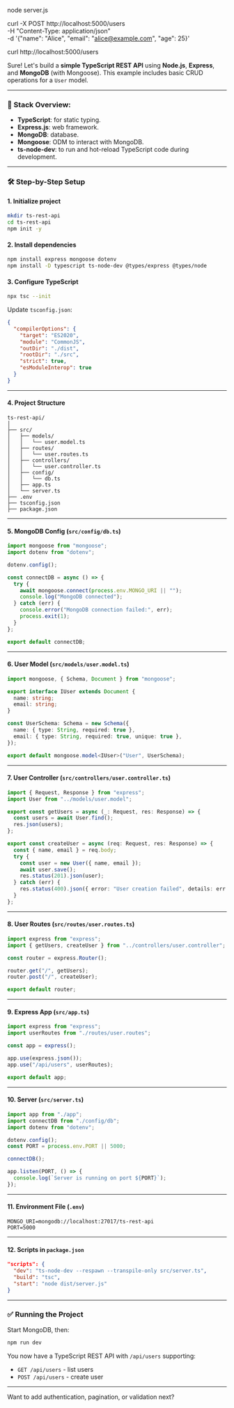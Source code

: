 node server.js

curl -X POST http://localhost:5000/users \
-H "Content-Type: application/json" \
-d '{"name": "Alice", "email": "alice@example.com", "age": 25}'

curl http://localhost:5000/users

Sure! Let's build a **simple TypeScript REST API** using **Node.js**, **Express**, and **MongoDB** (with Mongoose). This example includes basic CRUD operations for a `User` model.

---

### 🧱 Stack Overview:

- **TypeScript**: for static typing.
- **Express.js**: web framework.
- **MongoDB**: database.
- **Mongoose**: ODM to interact with MongoDB.
- **ts-node-dev**: to run and hot-reload TypeScript code during development.

---

### 🛠️ Step-by-Step Setup

#### 1. **Initialize project**

```bash
mkdir ts-rest-api
cd ts-rest-api
npm init -y
```

#### 2. **Install dependencies**

```bash
npm install express mongoose dotenv
npm install -D typescript ts-node-dev @types/express @types/node
```

#### 3. **Configure TypeScript**

```bash
npx tsc --init
```

Update `tsconfig.json`:

```json
{
  "compilerOptions": {
    "target": "ES2020",
    "module": "CommonJS",
    "outDir": "./dist",
    "rootDir": "./src",
    "strict": true,
    "esModuleInterop": true
  }
}
```

---

#### 4. **Project Structure**

```
ts-rest-api/
│
├── src/
│   ├── models/
│   │   └── user.model.ts
│   ├── routes/
│   │   └── user.routes.ts
│   ├── controllers/
│   │   └── user.controller.ts
│   ├── config/
│   │   └── db.ts
│   ├── app.ts
│   └── server.ts
├── .env
├── tsconfig.json
├── package.json
```

---

#### 5. **MongoDB Config (`src/config/db.ts`)**

```ts
import mongoose from "mongoose";
import dotenv from "dotenv";

dotenv.config();

const connectDB = async () => {
  try {
    await mongoose.connect(process.env.MONGO_URI || "");
    console.log("MongoDB connected");
  } catch (err) {
    console.error("MongoDB connection failed:", err);
    process.exit(1);
  }
};

export default connectDB;
```

---

#### 6. **User Model (`src/models/user.model.ts`)**

```ts
import mongoose, { Schema, Document } from "mongoose";

export interface IUser extends Document {
  name: string;
  email: string;
}

const UserSchema: Schema = new Schema({
  name: { type: String, required: true },
  email: { type: String, required: true, unique: true },
});

export default mongoose.model<IUser>("User", UserSchema);
```

---

#### 7. **User Controller (`src/controllers/user.controller.ts`)**

```ts
import { Request, Response } from "express";
import User from "../models/user.model";

export const getUsers = async (_: Request, res: Response) => {
  const users = await User.find();
  res.json(users);
};

export const createUser = async (req: Request, res: Response) => {
  const { name, email } = req.body;
  try {
    const user = new User({ name, email });
    await user.save();
    res.status(201).json(user);
  } catch (err) {
    res.status(400).json({ error: "User creation failed", details: err });
  }
};
```

---

#### 8. **User Routes (`src/routes/user.routes.ts`)**

```ts
import express from "express";
import { getUsers, createUser } from "../controllers/user.controller";

const router = express.Router();

router.get("/", getUsers);
router.post("/", createUser);

export default router;
```

---

#### 9. **Express App (`src/app.ts`)**

```ts
import express from "express";
import userRoutes from "./routes/user.routes";

const app = express();

app.use(express.json());
app.use("/api/users", userRoutes);

export default app;
```

---

#### 10. **Server (`src/server.ts`)**

```ts
import app from "./app";
import connectDB from "./config/db";
import dotenv from "dotenv";

dotenv.config();
const PORT = process.env.PORT || 5000;

connectDB();

app.listen(PORT, () => {
  console.log(`Server is running on port ${PORT}`);
});
```

---

#### 11. **Environment File (`.env`)**

```env
MONGO_URI=mongodb://localhost:27017/ts-rest-api
PORT=5000
```

---

#### 12. **Scripts in `package.json`**

```json
"scripts": {
  "dev": "ts-node-dev --respawn --transpile-only src/server.ts",
  "build": "tsc",
  "start": "node dist/server.js"
}
```

---

### ✅ Running the Project

Start MongoDB, then:

```bash
npm run dev
```

You now have a TypeScript REST API with `/api/users` supporting:

- `GET /api/users` - list users
- `POST /api/users` - create user

---

Want to add authentication, pagination, or validation next?
